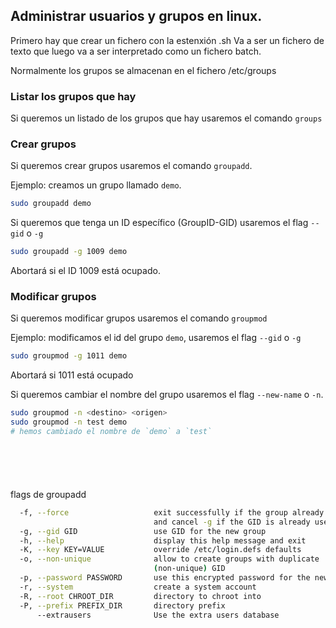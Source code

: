 ## Administrar usuarios y grupos en linux.

Primero hay que crear un fichero con la estenxión .sh
Va a ser un fichero de texto que luego va a ser interpretado como un fichero batch.

Normalmente los grupos se almacenan en el fichero /etc/groups

### Listar los grupos que hay
Si queremos un listado de los grupos que hay usaremos el comando `groups`

### Crear grupos
Si queremos crear grupos usaremos el comando `groupadd`.

Ejemplo: creamos un grupo llamado `demo`.

```bash
sudo groupadd demo
```
Si queremos que tenga un ID específico (GroupID-GID) usaremos el flag `--gid` o `-g`
```bash
sudo groupadd -g 1009 demo
```
Abortará si el ID 1009 está ocupado.

### Modificar grupos
Si queremos modificar grupos usaremos el comando `groupmod`

Ejemplo: modificamos el id del grupo `demo`, usaremos el flag `--gid` o `-g`

```bash
sudo groupmod -g 1011 demo
```
Abortará si 1011 está ocupado

Si queremos cambiar el nombre del grupo usaremos el flag `--new-name` o `-n`.
```bash
sudo groupmod -n <destino> <origen>
sudo groupmod -n test demo
# hemos cambiado el nombre de `demo` a `test`
```





```bash
```
```bash
```
```bash
```
```bash
```
```bash
```



flags de groupadd 

```bash
  -f, --force                   exit successfully if the group already exists,
                                and cancel -g if the GID is already used
  -g, --gid GID                 use GID for the new group
  -h, --help                    display this help message and exit
  -K, --key KEY=VALUE           override /etc/login.defs defaults
  -o, --non-unique              allow to create groups with duplicate
                                (non-unique) GID
  -p, --password PASSWORD       use this encrypted password for the new group
  -r, --system                  create a system account
  -R, --root CHROOT_DIR         directory to chroot into
  -P, --prefix PREFIX_DIR       directory prefix
      --extrausers              Use the extra users database
```
